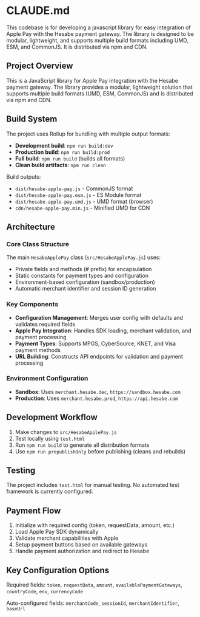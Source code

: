 # CLAUDE.md

This codebase is for developing a javascript library for easy integration of Apple Pay with the Hesabe payment gateway. The library is designed to be modular, lightweight, and supports multiple build formats including UMD, ESM, and CommonJS. It is distributed via npm and CDN.
## Project Overview

This is a JavaScript library for Apple Pay integration with the Hesabe payment gateway. The library provides a modular, lightweight solution that supports multiple build formats (UMD, ESM, CommonJS) and is distributed via npm and CDN.

## Build System

The project uses Rollup for bundling with multiple output formats:

- **Development build**: `npm run build:dev`
- **Production build**: `npm run build:prod` 
- **Full build**: `npm run build` (builds all formats)
- **Clean build artifacts**: `npm run clean`

Build outputs:
- `dist/hesabe-apple-pay.js` - CommonJS format
- `dist/hesabe-apple-pay.esm.js` - ES Module format
- `dist/hesabe-apple-pay.umd.js` - UMD format (browser)
- `cdn/hesabe-apple-pay.min.js` - Minified UMD for CDN

## Architecture

### Core Class Structure
The main `HesabeApplePay` class (`src/HesabeApplePay.js`) uses:
- Private fields and methods (# prefix) for encapsulation
- Static constants for payment types and configuration
- Environment-based configuration (sandbox/production)
- Automatic merchant identifier and session ID generation

### Key Components
- **Configuration Management**: Merges user config with defaults and validates required fields
- **Apple Pay Integration**: Handles SDK loading, merchant validation, and payment processing
- **Payment Types**: Supports MPGS, CyberSource, KNET, and Visa payment methods
- **URL Building**: Constructs API endpoints for validation and payment processing

### Environment Configuration
- **Sandbox**: Uses `merchant.hesabe.dec`, `https://sandbox.hesabe.com`
- **Production**: Uses `merchant.hesabe.prod`, `https://api.hesabe.com`

## Development Workflow

1. Make changes to `src/HesabeApplePay.js`
2. Test locally using `test.html`
3. Run `npm run build` to generate all distribution formats
4. Use `npm run prepublishOnly` before publishing (cleans and rebuilds)

## Testing

The project includes `test.html` for manual testing. No automated test framework is currently configured.

## Payment Flow

1. Initialize with required config (token, requestData, amount, etc.)
2. Load Apple Pay SDK dynamically
3. Validate merchant capabilities with Apple
4. Setup payment buttons based on available gateways
5. Handle payment authorization and redirect to Hesabe

## Key Configuration Options

Required fields: `token`, `requestData`, `amount`, `availablePaymentGateways`, `countryCode`, `env`, `currencyCode`

Auto-configured fields: `merchantCode`, `sessionId`, `merchantIdentifier`, `baseUrl`